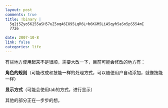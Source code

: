 ```yaml
--- 
layout: post
comments: true
title: !binary |
  5q2j5Zyo56255aSH57uZ5oqA6IO95LqR6L+b6KGM5LiA5qyh5aSn5pS554mI
  772e

date: 2007-10-8
link: false
categories: life
---
```

<p>有些地方使用起来不是很顺，需要大改一下，目前可能会修改的地方有：</p>
<p><strong>角色的规则</strong>（可能改成和技能一样的处理方式，可以随便用户自动添加，就像技能一样）</p>
<p><strong>显示方式</strong>（可能会使用tab的方式，进行显示）</p>
<p>其他的部分正在一步步的想。</p>
